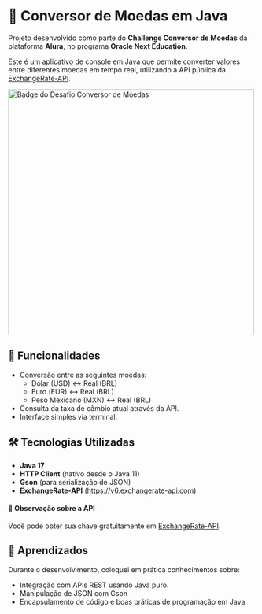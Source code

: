 # 💱 Conversor de Moedas em Java

Projeto desenvolvido como parte do **Challenge Conversor de Moedas** da plataforma **Alura**, no programa **Oracle Next Education**.

Este é um aplicativo de console em Java que permite converter valores entre diferentes moedas em tempo real, utilizando a API pública da [ExchangeRate-API](https://www.exchangerate-api.com/).

<img width="500" height="500" alt="Badge do Desafio Conversor de Moedas" src="https://github.com/user-attachments/assets/7e5fbe19-484b-42b3-a7e5-6e727835a15f" />


## 🚀 Funcionalidades

- Conversão entre as seguintes moedas:
  - Dólar (USD) ↔ Real (BRL)
  - Euro (EUR) ↔ Real (BRL)
  - Peso Mexicano (MXN) ↔ Real (BRL)
- Consulta da taxa de câmbio atual através da API.
- Interface simples via terminal.


## 🛠 Tecnologias Utilizadas

- **Java 17**
- **HTTP Client** (nativo desde o Java 11)
- **Gson** (para serialização de JSON)
- **ExchangeRate-API** (https://v6.exchangerate-api.com)


#### 🔐 Observação sobre a API
Você pode obter sua chave gratuitamente em [ExchangeRate-API](https://www.exchangerate-api.com/).


## 🧠 Aprendizados

Durante o desenvolvimento, coloquei em prática conhecimentos sobre:
- Integração com APIs REST usando Java puro.
- Manipulação de JSON com Gson
- Encapsulamento de código e boas práticas de programação em Java



